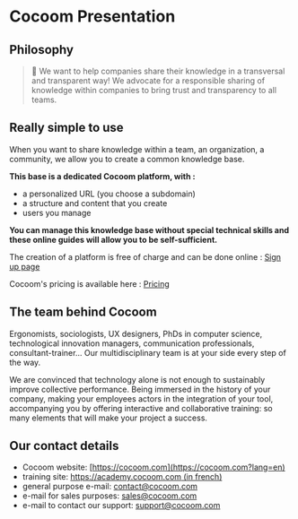 # Cocoom Presentation

## Philosophy

> 🌟 We want to help companies share their knowledge in a transversal and transparent way! We advocate for a responsible sharing of knowledge within companies to bring trust and transparency to all teams.



## Really simple to use

When you want to share knowledge within a team, an organization, a community, we allow you to create a common knowledge base.

**This base is a dedicated Cocoom platform, with :**

- a personalized URL (you choose a subdomain)
- a structure and content that you create
- users you manage

**You can manage this knowledge base without special technical skills and these online guides will allow you to be self-sufficient.**

The creation of a platform is free of charge and can be done online : [Sign up page](https://start.cocoom.com/signup?lng=en)

Cocoom's pricing is available here : [Pricing](https://cocoom.com/pricing/?lang=en)


## The team behind Cocoom

Ergonomists, sociologists, UX designers, PhDs in computer science, technological innovation managers, communication professionals, consultant-trainer...
Our multidisciplinary team is at your side every step of the way.

We are convinced that technology alone is not enough to sustainably improve collective performance. Being immersed in the history of your company, making your employees actors in the integration of your tool, accompanying you by offering interactive and collaborative training: so many elements that will make your project a success.


## Our contact details

- Cocoom website: [https://cocoom.com](https://cocoom.com?lang=en)
- training site: [https://academy.cocoom.com (in french)](https://academy.cocoom.com)
- general purpose e-mail: <contact@cocoom.com>
- e-mail for sales purposes: <sales@cocoom.com>
- e-mail to contact our support: <support@cocoom.com>

